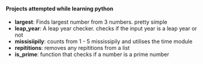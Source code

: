 <h4> Projects attempted while learning python</h4>

<ul>
<li><b>largest</b>: 
Finds largest number from 3 numbers. pretty simple</li>

<li><b>leap_year</b>: A leap year checker. checks if the input year is a leap year or not</li>


<li><b>missisiipily</b>: counts from 1 - 5 mississipily and utilises the time module</li>

<li><b>repititions</b>: removes any repititions from a list</li>

<li><b>is_prime</b>: function that checks if a number is a prime number </li>
</ul>